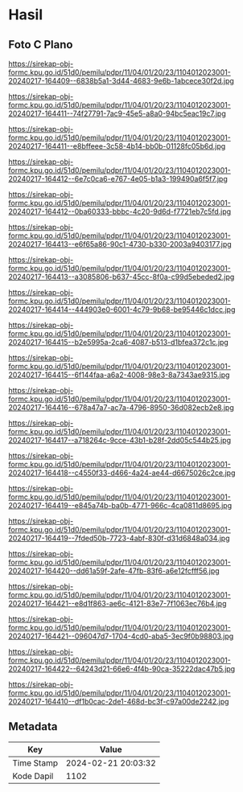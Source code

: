 # Hasil

## Foto C Plano

https://sirekap-obj-formc.kpu.go.id/51d0/pemilu/pdpr/11/04/01/20/23/1104012023001-20240217-164409--6838b5a1-3d44-4683-9e6b-1abcece30f2d.jpg

https://sirekap-obj-formc.kpu.go.id/51d0/pemilu/pdpr/11/04/01/20/23/1104012023001-20240217-164411--74f27791-7ac9-45e5-a8a0-94bc5eac19c7.jpg

https://sirekap-obj-formc.kpu.go.id/51d0/pemilu/pdpr/11/04/01/20/23/1104012023001-20240217-164411--e8bffeee-3c58-4b14-bb0b-01128fc05b6d.jpg

https://sirekap-obj-formc.kpu.go.id/51d0/pemilu/pdpr/11/04/01/20/23/1104012023001-20240217-164412--6e7c0ca6-e767-4e05-b1a3-199490a6f5f7.jpg

https://sirekap-obj-formc.kpu.go.id/51d0/pemilu/pdpr/11/04/01/20/23/1104012023001-20240217-164412--0ba60333-bbbc-4c20-9d6d-f7721eb7c5fd.jpg

https://sirekap-obj-formc.kpu.go.id/51d0/pemilu/pdpr/11/04/01/20/23/1104012023001-20240217-164413--e6f65a86-90c1-4730-b330-2003a9403177.jpg

https://sirekap-obj-formc.kpu.go.id/51d0/pemilu/pdpr/11/04/01/20/23/1104012023001-20240217-164413--a3085806-b637-45cc-8f0a-c99d5ebeded2.jpg

https://sirekap-obj-formc.kpu.go.id/51d0/pemilu/pdpr/11/04/01/20/23/1104012023001-20240217-164414--444903e0-6001-4c79-9b68-be95446c1dcc.jpg

https://sirekap-obj-formc.kpu.go.id/51d0/pemilu/pdpr/11/04/01/20/23/1104012023001-20240217-164415--b2e5995a-2ca6-4087-b513-d1bfea372c1c.jpg

https://sirekap-obj-formc.kpu.go.id/51d0/pemilu/pdpr/11/04/01/20/23/1104012023001-20240217-164415--6f144faa-a6a2-4008-98e3-8a7343ae9315.jpg

https://sirekap-obj-formc.kpu.go.id/51d0/pemilu/pdpr/11/04/01/20/23/1104012023001-20240217-164416--678a47a7-ac7a-4796-8950-36d082ecb2e8.jpg

https://sirekap-obj-formc.kpu.go.id/51d0/pemilu/pdpr/11/04/01/20/23/1104012023001-20240217-164417--a718264c-9cce-43b1-b28f-2dd05c544b25.jpg

https://sirekap-obj-formc.kpu.go.id/51d0/pemilu/pdpr/11/04/01/20/23/1104012023001-20240217-164418--c4550f33-d466-4a24-ae44-d6675026c2ce.jpg

https://sirekap-obj-formc.kpu.go.id/51d0/pemilu/pdpr/11/04/01/20/23/1104012023001-20240217-164419--e845a74b-ba0b-4771-966c-4ca0811d8695.jpg

https://sirekap-obj-formc.kpu.go.id/51d0/pemilu/pdpr/11/04/01/20/23/1104012023001-20240217-164419--7fded50b-7723-4abf-830f-d31d6848a034.jpg

https://sirekap-obj-formc.kpu.go.id/51d0/pemilu/pdpr/11/04/01/20/23/1104012023001-20240217-164420--dd61a59f-2afe-47fb-83f6-a6e12fcfff56.jpg

https://sirekap-obj-formc.kpu.go.id/51d0/pemilu/pdpr/11/04/01/20/23/1104012023001-20240217-164421--e8d1f863-ae6c-4121-83e7-7f1063ec76b4.jpg

https://sirekap-obj-formc.kpu.go.id/51d0/pemilu/pdpr/11/04/01/20/23/1104012023001-20240217-164421--096047d7-1704-4cd0-aba5-3ec9f0b98803.jpg

https://sirekap-obj-formc.kpu.go.id/51d0/pemilu/pdpr/11/04/01/20/23/1104012023001-20240217-164422--64243d21-66e6-4f4b-90ca-35222dac47b5.jpg

https://sirekap-obj-formc.kpu.go.id/51d0/pemilu/pdpr/11/04/01/20/23/1104012023001-20240217-164410--df1b0cac-2de1-468d-bc3f-c97a00de2242.jpg


## Metadata

| Key        | Value               |
| ---------- | ------------------- |
| Time Stamp | 2024-02-21 20:03:32 |
| Kode Dapil | 1102                |



